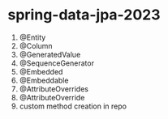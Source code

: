 # spring-data-jpa-2023


1. @Entity
2. @Column
2. @GeneratedValue
3. @SequenceGenerator
4. @Embedded
5. @Embeddable
6. @AttributeOverrides
7. @AttributeOverride
8. custom method creation in repo